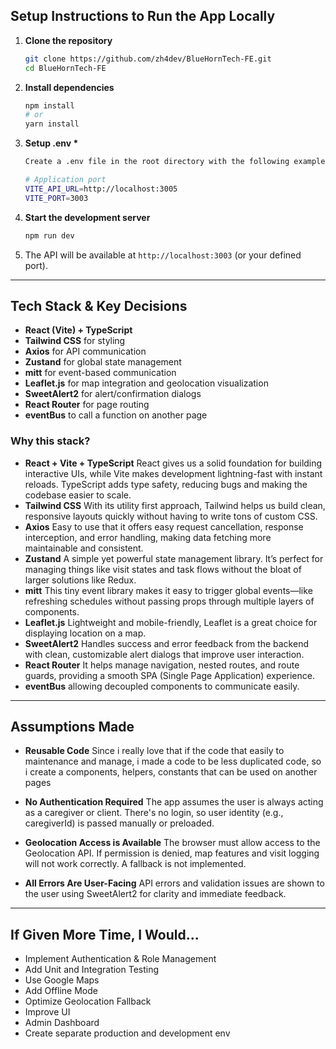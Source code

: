 ## Setup Instructions to Run the App Locally

1. **Clone the repository**

   ```bash
   git clone https://github.com/zh4dev/BlueHornTech-FE.git
   cd BlueHornTech-FE
   ```

2. **Install dependencies**

   ```bash
   npm install
   # or
   yarn install
   ```

3. **Setup .env \***

   ```bash
   Create a .env file in the root directory with the following example values:

   # Application port
   VITE_API_URL=http://localhost:3005
   VITE_PORT=3003
   ```

4. **Start the development server**

   ```bash
   npm run dev
   ```

5. The API will be available at `http://localhost:3003` (or your defined port).

---

## Tech Stack & Key Decisions

- **React (Vite) + TypeScript**
- **Tailwind CSS** for styling
- **Axios** for API communication
- **Zustand** for global state management
- **mitt** for event-based communication
- **Leaflet.js** for map integration and geolocation visualization
- **SweetAlert2** for alert/confirmation dialogs
- **React Router** for page routing
- **eventBus** to call a function on another page

### Why this stack?

- **React + Vite + TypeScript** React gives us a solid foundation for building interactive UIs, while Vite makes development lightning-fast with instant reloads. TypeScript adds type safety, reducing bugs and making the codebase easier to scale.
- **Tailwind CSS** With its utility first approach, Tailwind helps us build clean, responsive layouts quickly without having to write tons of custom CSS.
- **Axios** Easy to use that it offers easy request cancellation, response interception, and error handling, making data fetching more maintainable and consistent.
- **Zustand** A simple yet powerful state management library. It’s perfect for managing things like visit states and task flows without the bloat of larger solutions like Redux.
- **mitt** This tiny event library makes it easy to trigger global events—like refreshing schedules without passing props through multiple layers of components.
- **Leaflet.js** Lightweight and mobile-friendly, Leaflet is a great choice for displaying location on a map.
- **SweetAlert2** Handles success and error feedback from the backend with clean, customizable alert dialogs that improve user interaction.
- **React Router** It helps manage navigation, nested routes, and route guards, providing a smooth SPA (Single Page Application) experience.
- **eventBus** allowing decoupled components to communicate easily.

---

## Assumptions Made

- **Reusable Code**
  Since i really love that if the code that easily to maintenance and manage, i made a code to be less duplicated code, so i create a components, helpers, constants that can be used
  on another pages

- **No Authentication Required**
  The app assumes the user is always acting as a caregiver or client. There's no login, so user identity (e.g., caregiverId) is passed manually or preloaded.

- **Geolocation Access is Available**
  The browser must allow access to the Geolocation API. If permission is denied, map features and visit logging will not work correctly. A fallback is not implemented.

- **All Errors Are User-Facing**
  API errors and validation issues are shown to the user using SweetAlert2 for clarity and immediate feedback.

---

## If Given More Time, I Would...

- Implement Authentication & Role Management
- Add Unit and Integration Testing
- Use Google Maps
- Add Offline Mode
- Optimize Geolocation Fallback
- Improve UI
- Admin Dashboard
- Create separate production and development env
